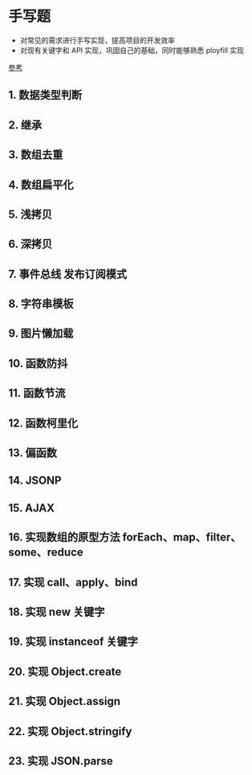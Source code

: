 # 手写题

- 对常见的需求进行手写实现，提高项目的开发效率
- 对现有关键字和 API 实现，巩固自己的基础，同时能够熟悉 ployfill 实现

[参考](https://juejin.cn/post/6946022649768181774#heading-0)

## 1. 数据类型判断

## 2. 继承

## 3. 数组去重

## 4. 数组扁平化

## 5. 浅拷贝

## 6. 深拷贝

## 7. 事件总线 发布订阅模式

## 8. 字符串模板

## 9. 图片懒加载

## 10. 函数防抖

## 11. 函数节流

## 12. 函数柯里化

## 13. 偏函数

## 14. JSONP

## 15. AJAX

## 16. 实现数组的原型方法 forEach、map、filter、some、reduce

## 17. 实现 call、apply、bind

## 18. 实现 new 关键字

## 19. 实现 instanceof 关键字

## 20. 实现 Object.create

## 21. 实现 Object.assign

## 22. 实现 Object.stringify

## 23. 实现 JSON.parse
